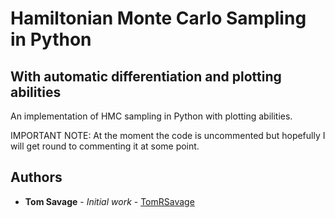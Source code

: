 
# Hamiltonian Monte Carlo Sampling in Python
## With automatic differentiation and plotting abilities

An implementation of HMC sampling in Python with plotting abilities.

IMPORTANT NOTE: At the moment the code is uncommented but hopefully I will get round to commenting it at some point.

## Authors

* **Tom Savage** - *Initial work* - [TomRSavage](https://github.com/TomRSavage)
